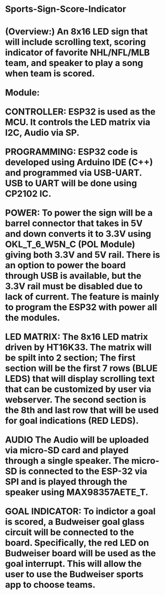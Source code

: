 # Sports-Sign-Score-Indicator

<h1> (Overview:)
An 8x16 LED sign that will include scrolling text, scoring indicator of favorite NHL/NFL/MLB team, and speaker to play a song when team is scored.

Module:

CONTROLLER:
ESP32 is used as the MCU. It controls the LED matrix via I2C, Audio via SP.

PROGRAMMING:
ESP32 code is developed using Arduino IDE (C++) and programmed via USB-UART. USB to UART will be done using CP2102 IC.

POWER:
To power the sign will be a barrel connector that takes in 5V and down converts it to 3.3V using OKL_T_6_W5N_C (POL Module) giving both 3.3V and 5V rail. There is an option to power the board through USB is available, but the 3.3V rail must be disabled due to lack of current. The feature is mainly to program the ESP32 with power all the modules.

LED MATRIX:
The 8x16 LED matrix driven by HT16K33. The matrix will be spilt into 2 section; The first section will be the first 7 rows (BLUE LEDS) that will display scrolling text that can be customized by user via webserver. The second section is the 8th and last row that will be used for goal indications (RED LEDS). 

AUDIO
The Audio will be uploaded via micro-SD card and played through a single speaker. The micro-SD is connected to the ESP-32 via SPI and is played through the speaker using MAX98357AETE_T.

GOAL INDICATOR:
To indictor a goal is scored, a Budweiser goal glass circuit will be connected to the board. Specifically, the red LED on Budweiser board will be used as the goal interrupt. This will allow the user to use the Budweiser sports app to choose teams.
